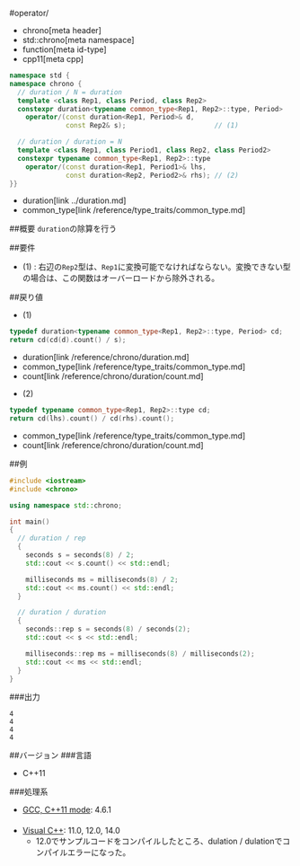 #operator/
* chrono[meta header]
* std::chrono[meta namespace]
* function[meta id-type]
* cpp11[meta cpp]

```cpp
namespace std {
namespace chrono {
  // duration / N = duration
  template <class Rep1, class Period, class Rep2>
  constexpr duration<typename common_type<Rep1, Rep2>::type, Period>
    operator/(const duration<Rep1, Period>& d,
              const Rep2& s);                      // (1)

  // duration / duration = N
  template <class Rep1, class Period1, class Rep2, class Period2>
  constexpr typename common_type<Rep1, Rep2>::type
    operator/(const duration<Rep1, Period1>& lhs,
              const duration<Rep2, Period2>& rhs); // (2)
}}
```
* duration[link ../duration.md]
* common_type[link /reference/type_traits/common_type.md]

##概要
`duration`の除算を行う


##要件
- (1) : 右辺の`Rep2`型は、`Rep1`に変換可能でなければならない。変換できない型の場合は、この関数はオーバーロードから除外される。


##戻り値
- (1)

```cpp
typedef duration<typename common_type<Rep1, Rep2>::type, Period> cd;
return cd(cd(d).count() / s);
```
* duration[link /reference/chrono/duration.md]
* common_type[link /reference/type_traits/common_type.md]
* count[link /reference/chrono/duration/count.md]

- (2)

```cpp
typedef typename common_type<Rep1, Rep2>::type cd;
return cd(lhs).count() / cd(rhs).count();
```
* common_type[link /reference/type_traits/common_type.md]
* count[link /reference/chrono/duration/count.md]

##例
```cpp
#include <iostream>
#include <chrono>

using namespace std::chrono;

int main()
{
  // duration / rep
  {
    seconds s = seconds(8) / 2;
    std::cout << s.count() << std::endl;

    milliseconds ms = milliseconds(8) / 2;
    std::cout << ms.count() << std::endl;
  }

  // duration / duration
  {
    seconds::rep s = seconds(8) / seconds(2);
    std::cout << s << std::endl;

    milliseconds::rep ms = milliseconds(8) / milliseconds(2);
    std::cout << ms << std::endl;
  }
}
```

###出力
```
4
4
4
4
```

##バージョン
###言語
- C++11

###処理系
- [GCC, C++11 mode](/implementation.md#gcc): 4.6.1<h4></h4>
- [Visual C++](/implementation.md#visual_cpp): 11.0, 12.0, 14.0
	- 12.0でサンプルコードをコンパイルしたところ、dulation / dulationでコンパイルエラーになった。
